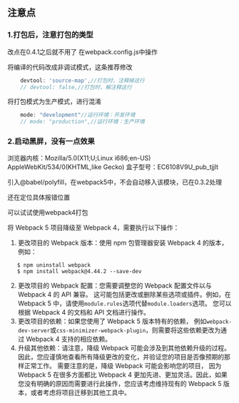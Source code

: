 ## 注意点
### 1.打包后，注意打包的类型
 改点在0.4.1之后就不用了
在webpack.config.js中操作

将编译的代码改成非调试模式，这条推荐修改

```javascript
    devtool: 'source-map',//打包时，注释掉这行
    // devtool: false,//打包时，解注释这行
```

将打包模式为生产模式，进行混淆
```javascript
    mode: "development"//运行环境：开发环境
    // mode: "production",//运行环境：生产环境
```

### 2.启动黑屏，没有一点效果

浏览器内核：Mozilla/5.0(X11;U;Linux i686;en-US) AppleWebKit/534/0(KHTML,like Gecko)
盒子型号：EC6108V9U_pub_tjjlt

引入@babel/polyfill，在webpack5中，不会自动移入该模块，已在0.3.2处理

还在定位具体报错位置

可以试试使用webpack4打包

将 Webpack 5 项目降级至 Webpack 4，需要执行以下操作： 
1. 更改项目的 Webpack 版本：使用 npm 包管理器安装 Webpack 4 的版本，例如： 
 ``` 
    $ npm uninstall webpack 
    $ npm install webpack@4.44.2 --save-dev 
 ``` 
2. 更改项目的 Webpack 配置：您需要调整您的 Webpack 配置文件以与 Webpack 4 的 API 兼容。 
这可能包括更改或删除某些选项或插件。例如，在 Webpack 5 中，请使用`module.rules`选项代替`module.loaders`选项。
您可以根据 Webpack 4 的文档和 API 文档进行操作。 
3. 更改项目的依赖：如果您使用了 Webpack 5 版本特有的依赖，
例如`webpack-dev-server`或`css-minimizer-webpack-plugin`，则需要将这些依赖更改为通过 Webpack 4 支持的相应依赖。 
4. 升级其他依赖：请注意，降级 Webpack 可能会涉及到其他依赖升级的过程。
因此，您应谨慎地查看所有降级更改的变化，并验证您的项目是否像预期的那样正常工作。 
需要注意的是，降级 Webpack 可能会影响您的项目，
因为 Webpack 5 在很多方面都比 Webpack 4 更加先进、更加灵活。因此，如果您没有明确的原因而需要进行此操作，您应该考虑维持现有的 Webpack 5 版本，或者考虑将项目迁移到其他工具中。
